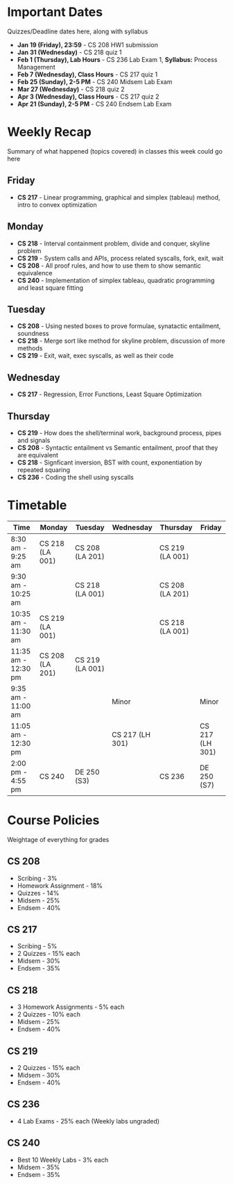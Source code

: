 # Important Dates

Quizzes/Deadline dates here, along with syllabus

- **Jan 19 (Friday), 23:59** - CS 208 HW1 submission
- **Jan 31 (Wednesday)** - CS 218 quiz 1
- **Feb 1 (Thursday), Lab Hours** - CS 236 Lab Exam 1, **Syllabus:** Process Management
- **Feb 7 (Wednesday), Class Hours** - CS 217 quiz 1
- **Feb 25 (Sunday), 2-5 PM** - CS 240 Midsem Lab Exam
- **Mar 27 (Wednesday)** - CS 218 quiz 2
- **Apr 3 (Wednesday), Class Hours** - CS 217 quiz 2
- **Apr 21 (Sunday), 2-5 PM** - CS 240 Endsem Lab Exam

# Weekly Recap

Summary of what happened (topics covered) in classes this week could go here

## Friday

- **CS 217** - Linear programming, graphical and simplex (tableau) method, intro to convex optimization

## Monday

- **CS 218** - Interval containment problem, divide and conquer, skyline problem
- **CS 219** - System calls and APIs, process related syscalls, fork, exit, wait
- **CS 208** - All proof rules, and how to use them to show semantic equivalence
- **CS 240** - Implementation of simplex tableau, quadratic programming and least square fitting

## Tuesday

- **CS 208** - Using nested boxes to prove formulae, synatactic entailment, soundness
- **CS 218** - Merge sort like method for skyline problem, discussion of more methods
- **CS 219** - Exit, wait, exec syscalls, as well as their code

## Wednesday

- **CS 217** - Regression, Error Functions, Least Square Optimization

## Thursday

- **CS 219** - How does the shell/terminal work, background process, pipes and signals
- **CS 208** - Syntactic entailment vs Semantic entailment, proof that they are equivalent
- **CS 218** - Signficant inversion, BST with count, exponentiation by repeated squaring
- **CS 236** - Coding the shell using syscalls

# Timetable

| Time                | Monday          | Tuesday         | Wednesday       | Thursday        | Friday         |
|---------------------|-----------------|-----------------|-----------------|-----------------|----------------|
| 8:30 am - 9:25 am   | CS 218 (LA 001) | CS 208 (LA 201) |                 | CS 219 (LA 001) |                |
| 9:30 am - 10:25 am  |                 | CS 218 (LA 001) |                 | CS 208 (LA 201) |                |
| 10:35 am - 11:30 am | CS 219 (LA 001) |                 |                 | CS 218 (LA 001) |                |
| 11:35 am - 12:30 pm | CS 208 (LA 201) | CS 219 (LA 001) |                 |                 |                |
| 9:35 am - 11:00 am  |                 |                 | Minor           |                 | Minor          |
| 11:05 am - 12:30 pm |                 |                 | CS 217 (LH 301) |                 | CS 217 (LH 301)|
| 2:00 pm - 4:55 pm   | CS 240          | DE 250 (S3)     |                 | CS 236          | DE 250 (S7)    |

# Course Policies

Weightage of everything for grades

## CS 208

- Scribing - 3%
- Homework Assignment - 18%
- Quizzes - 14%
- Midsem - 25%
- Endsem - 40%

## CS 217

- Scribing - 5%
- 2 Quizzes - 15% each
- Midsem - 30%
- Endsem - 35%

## CS 218

- 3 Homework Assignments - 5% each
- 2 Quizzes - 10% each
- Midsem - 25%
- Endsem - 40%

## CS 219

- 2 Quizzes - 15% each
- Midsem - 30%
- Endsem - 40%

## CS 236

- 4 Lab Exams - 25% each (Weekly labs ungraded)

## CS 240
  
- Best 10 Weekly Labs - 3% each
- Midsem - 35%
- Endsem - 35%
